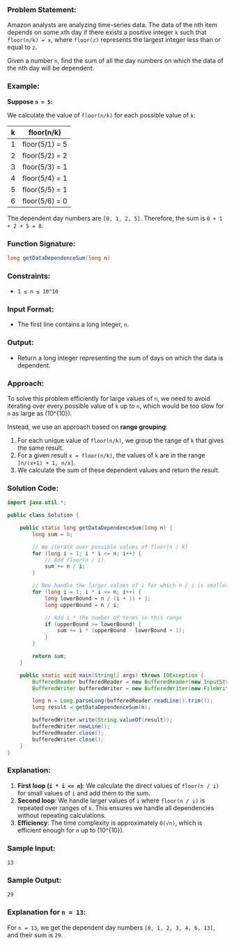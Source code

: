### Problem Statement:
Amazon analysts are analyzing time-series data. The data of the nth item depends on some xth day if there exists a positive integer `k` such that `floor(n/k) = x`, where `floor(z)` represents the largest integer less than or equal to `z`.

Given a number `n`, find the sum of all the day numbers on which the data of the nth day will be dependent.

### Example:
**Suppose `n = 5`:**

We calculate the value of `floor(n/k)` for each possible value of `k`:

| k  | floor(n/k) |
|----|------------|
| 1  | floor(5/1) = 5 |
| 2  | floor(5/2) = 2 |
| 3  | floor(5/3) = 1 |
| 4  | floor(5/4) = 1 |
| 5  | floor(5/5) = 1 |
| 6  | floor(5/6) = 0 |

The dependent day numbers are `[0, 1, 2, 5]`. Therefore, the sum is `0 + 1 + 2 + 5 = 8`.

### Function Signature:
```java
long getDataDependenceSum(long n)
```

### Constraints:
- `1 ≤ n ≤ 10^10`

### Input Format:
- The first line contains a long integer, `n`.

### Output:
- Return a long integer representing the sum of days on which the data is dependent.

### Approach:
To solve this problem efficiently for large values of `n`, we need to avoid iterating over every possible value of `k` up to `n`, which would be too slow for `n` as large as \(10^{10}\).

Instead, we use an approach based on **range grouping**:
1. For each unique value of `floor(n/k)`, we group the range of `k` that gives the same result.
2. For a given result `x = floor(n/k)`, the values of `k` are in the range `[n/(x+1) + 1, n/x]`.
3. We calculate the sum of these dependent values and return the result.

### Solution Code:
```java
import java.util.*;

public class Solution {

    public static long getDataDependenceSum(long n) {
        long sum = 0;

        // We iterate over possible values of floor(n / k)
        for (long i = 1; i * i <= n; i++) {
            // Add floor(n / i)
            sum += n / i;
        }

        // Now handle the larger values of i for which n / i is smaller
        for (long i = 1; i * i <= n; i++) {
            long lowerBound = n / (i + 1) + 1;
            long upperBound = n / i;

            // Add i * the number of terms in this range
            if (upperBound >= lowerBound) {
                sum += i * (upperBound - lowerBound + 1);
            }
        }

        return sum;
    }

    public static void main(String[] args) throws IOException {
        BufferedReader bufferedReader = new BufferedReader(new InputStreamReader(System.in));
        BufferedWriter bufferedWriter = new BufferedWriter(new FileWriter(System.getenv("OUTPUT_PATH")));

        long n = Long.parseLong(bufferedReader.readLine().trim());
        long result = getDataDependenceSum(n);

        bufferedWriter.write(String.valueOf(result));
        bufferedWriter.newLine();
        bufferedReader.close();
        bufferedWriter.close();
    }
}
```

### Explanation:
1. **First loop (`i * i <= n`)**: We calculate the direct values of `floor(n / i)` for small values of `i` and add them to the sum.
2. **Second loop**: We handle larger values of `i` where `floor(n / i)` is repeated over ranges of `k`. This ensures we handle all dependencies without repeating calculations.
3. **Efficiency**: The time complexity is approximately `O(√n)`, which is efficient enough for `n` up to \(10^{10}\).

### Sample Input:
```plaintext
13
```

### Sample Output:
```plaintext
29
```

### Explanation for `n = 13`:
For `n = 13`, we get the dependent day numbers `[0, 1, 2, 3, 4, 6, 13]`, and their sum is `29`.